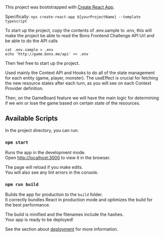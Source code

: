 This project was bootstrapped with [Create React App](https://github.com/facebook/create-react-app).

Specifically: ```npx create-react-app ${yourProjectName} --template typescript```<br />

To start up the project, copy the contents of .env.sample to .env, this will make the project be able to read the Bons Frontend Challenge API Url and be able to do the API calls

```cat .env.sample > .env```<br/>
```echo 'http://game.bons.me/api' >> .env```

Then feel free to start up the project.

Used mainly the Context API and Hooks to do all of the state management for each entity (game, player, monster).
The useEffect is crucial for fetching the new resource states after each turn, as you will see on each Context Provider definition.

Then, on the GameBoard feature we will have the main logic for determining if we win or lose the game based on certain state of the resources.

## Available Scripts

In the project directory, you can run:

### `npm start`

Runs the app in the development mode.<br />
Open [http://localhost:3000](http://localhost:3000) to view it in the browser.

The page will reload if you make edits.<br />
You will also see any lint errors in the console.

### `npm run build`

Builds the app for production to the `build` folder.<br />
It correctly bundles React in production mode and optimizes the build for the best performance.

The build is minified and the filenames include the hashes.<br />
Your app is ready to be deployed!

See the section about [deployment](https://facebook.github.io/create-react-app/docs/deployment) for more information.
